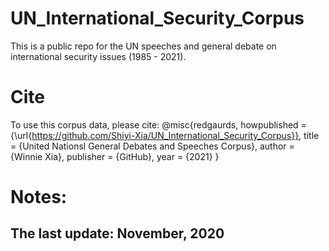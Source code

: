 # UN_International_Security_Corpus
This is a public repo for the UN speeches and general debate on international security issues (1985 - 2021).
# Cite
To use this corpus data, please cite:
@misc{redgaurds,
      howpublished = {\url{https://github.com/Shiyi-Xia/UN_International_Security_Corpus}},
      title = {United Nationsl General Debates and Speeches Corpus},
      author = {Winnie Xia},
      publisher = {GitHub},
      year = {2021}
}
# Notes:
## The last update: November, 2020
